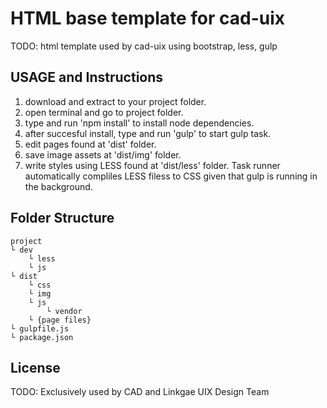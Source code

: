 # HTML base template for cad-uix
TODO: html template used by cad-uix using bootstrap, less, gulp

## USAGE and Instructions
 
1. download and extract to your project folder.
2. open terminal and go to project folder.
3. type and run 'npm install' to install node dependencies.
4. after succesful install, type and run 'gulp' to start gulp task.
5. edit pages found at 'dist' folder.
6. save image assets at  'dist/img' folder.
7. write styles using LESS found at 'dist/less' folder. Task runner automatically compliles LESS filess to CSS given that gulp is running in the background.

## Folder Structure
	
	project
	└ dev
		└ less
		└ js
	└ dist
		└ css
		└ img
		└ js
			└ vendor
		└ {page files}
	└ gulpfile.js
	└ package.json

## License

TODO: Exclusively used by CAD and Linkgae UIX Design Team
